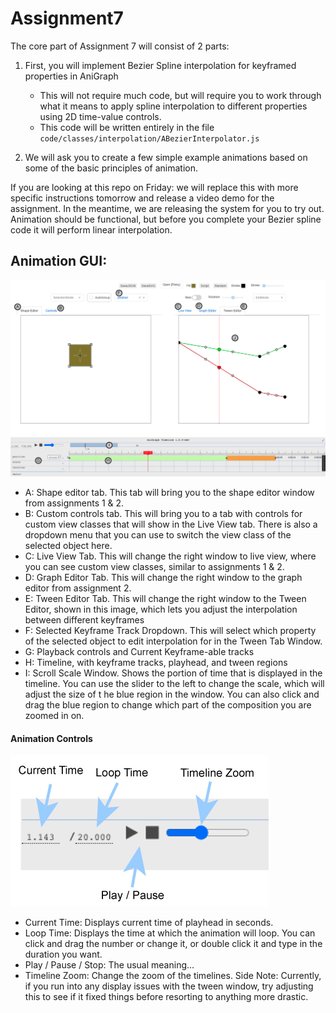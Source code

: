 # Assignment7


 

The core part of Assignment 7 will consist of 2 parts:
1. First, you will implement Bezier Spline interpolation for keyframed properties in AniGraph
    - This will not require much code, but will require you to work through what it means to apply spline interpolation to different properties using 2D time-value controls.
    - This code will be written entirely in the file `code/classes/interpolation/ABezierInterpolator.js`
    
2. We will ask you to create a few simple example animations based on some of the basic principles of animation.

If you are looking at this repo on Friday: we will replace this with more specific instructions tomorrow and release a video demo for the assignment.
In the meantime, we are releasing the system for you to try out. Animation should be functional, but before you complete your Bezier spline code it will perform linear interpolation.



## Animation GUI:
![image](imgs/InterfaceLettered.jpg)
- A: Shape editor tab. This tab will bring you to the shape editor window from assignments 1 & 2.
- B: Custom controls tab. This will bring you to a tab with controls for custom view classes that will show in the Live View tab. There is also a dropdown menu that you can use to switch the view class of the selected object here. 
- C: Live View Tab. This will change the right window to live view, where you can see custom view classes, similar to assignments 1 & 2.
- D: Graph Editor Tab. This will change the right window to the graph editor from assignment 2.
- E: Tween Editor Tab. This will change the right window to the Tween Editor, shown in this image, which lets you adjust the interpolation between different keyframes
- F: Selected Keyframe Track Dropdown. This will select which property of the selected object to edit interpolation for in the Tween Tab Window.
- G: Playback controls and Current Keyframe-able tracks
- H: Timeline, with keyframe tracks, playhead, and tween regions
- I: Scroll Scale Window. Shows the portion of time that is displayed in the timeline. You can use the slider to the left to change the scale, which will adjust the size of t he blue region in the window. You can also click and drag the blue region to change which part of the composition you are zoomed in on.

#### Animation Controls
![image](imgs/PlayControls.jpg)
- Current Time: Displays current time of playhead in seconds.
- Loop Time: Displays the time at which the animation will loop. You can click and drag the number or change it, or double click it and type in the duration you want.
- Play / Pause / Stop: The usual meaning...
- Timeline Zoom: Change the zoom of the timelines. Side Note: Currently, if you run into any display issues with the tween window, try adjusting this to see if it fixed things before resorting to anything more drastic.